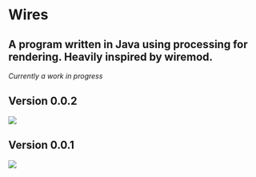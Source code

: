 Wires
=====

A program written in Java using processing for rendering. 
Heavily inspired by wiremod.
---


_Currently a work in progress_

Version 0.0.2
---
<img src="https://i.imgur.com/QHnCiBE.png">

Version 0.0.1
---
<img src="https://i.imgur.com/d1pzaiW.png">
